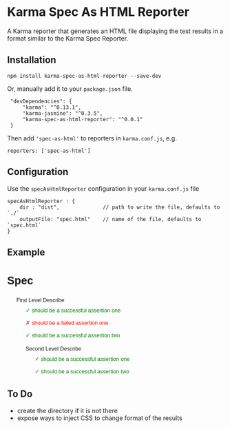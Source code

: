 # Karma Spec As HTML Reporter

A Karma reporter that generates an HTML file displaying the test results in a format similar to the Karma Spec Reporter.


## Installation

    npm install karma-spec-as-html-reporter --save-dev

Or, manually add it to your `package.json` file.

     "devDependencies": {
         "karma": "^0.13.1",
         "karma-jasmine": "^0.3.5",
         "karma-spec-as-html-reporter": "^0.0.1"
     }

Then add ``'spec-as-html'`` to reporters in `karma.conf.js`, e.g.

    reporters: ['spec-as-html']


## Configuration

Use the `specAsHtmlReporter` configuration in your `karma.conf.js` file

    specAsHtmlReporter : {
        dir : "dist",              // path to write the file, defaults to `./`
        outputFile: "spec.html"    // name of the file, defaults to `spec.html`
    }

## Example

<style>
.karma-spec-as-html {
  font-family: Helvetica, Arial, sans-serif;
  font-size: .9em;
  line-height: 1.5;
}
.karma-spec-as-html .suite ul {list-style-type: none; margin-top: .4em }
.karma-spec-as-html .suite li { margin-bottom: .8em; }
.karma-spec-as-html .suite { margin-top: 1em }
.karma-spec-as-html .success {color: green }
.karma-spec-as-html .success:before { content: "✓ " }
.karma-spec-as-html .failure {color: red }
.karma-spec-as-html .failure:before { content: "✗ " }
</style>

 <div class="karma-spec-as-html">
<h1>Spec</h1><div class="suite">
<ul>
    <li class="suite">First Level Describe
      <ul>
        <li class="success">should be a successful assertion one</li>
        <li class="failure">should be a failed assertion one</li>
        <li class="success">should be a successful assertion two</li>
        <li class="suite">Second Level Describe
          <ul>
            <li class="success">should be a successful assertion one</li>
            <li class="success">should be a successful assertion two</li>
          </ul>
        </li>
      </ul>
    </li>
</ul>
</div>

  </div>

## To Do

- create the directory if it is not there
- expose ways to inject CSS to change format of the results





